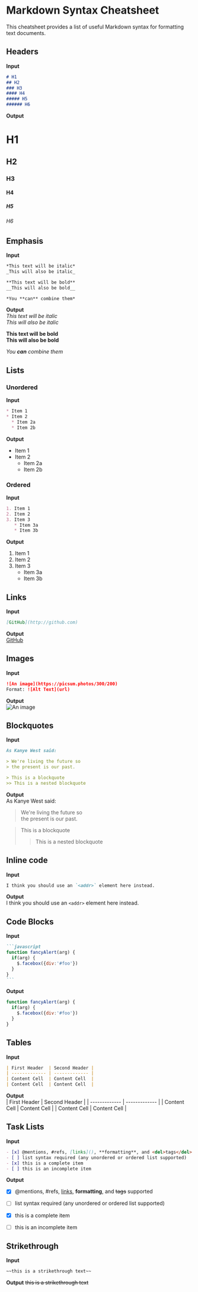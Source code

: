 # Markdown Syntax Cheatsheet

This cheatsheet provides a list of useful Markdown syntax for formatting text documents.


## Headers

**Input**  
```markdown
# H1
## H2
### H3
#### H4
##### H5
###### H6
```

**Output**  
# H1
## H2
### H3
#### H4
##### H5
###### H6


## Emphasis

**Input**  
```markdown
*This text will be italic*
_This will also be italic_

**This text will be bold**
__This will also be bold__

*You **can** combine them*
```

**Output**  
*This text will be italic*  
_This will also be italic_

**This text will be bold**  
__This will also be bold__

*You **can** combine them*


## Lists

### Unordered

**Input**
```markdown
* Item 1
* Item 2
  * Item 2a
  * Item 2b
```

**Output**  
* Item 1
* Item 2
  * Item 2a
  * Item 2b

### Ordered

**Input**  
```markdown
1. Item 1
2. Item 2
3. Item 3
   * Item 3a
   * Item 3b
```

**Output**  
1. Item 1
2. Item 2
3. Item 3
   * Item 3a
   * Item 3b


## Links

**Input**
```markdown
[GitHub](http://github.com)
```
**Output**  
[GitHub](http://github.com)


## Images

**Input**
```markdown
![An image](https://picsum.photos/300/200)
Format: ![Alt Text](url)
```

**Output**  
![An image](https://picsum.photos/300/200)


## Blockquotes

**Input**  
```markdown
As Kanye West said:

> We're living the future so
> the present is our past.

> This is a blockquote
>> This is a nested blockquote
```

**Output**  
As Kanye West said:

> We're living the future so  
> the present is our past.

> This is a blockquote
>> This is a nested blockquote


## Inline code

**Input**
```markdown
I think you should use an `<addr>` element here instead.
```

**Output**  
I think you should use an `<addr>` element here instead.


## Code Blocks

**Input**
````markdown
```javascript
function fancyAlert(arg) {
  if(arg) {
    $.facebox({div:'#foo'})
  }
}
```
`````

**Output**  
```javascript
function fancyAlert(arg) {
  if(arg) {
    $.facebox({div:'#foo'})
  }
}
```


## Tables

**Input**
```markdown
| First Header  | Second Header |
| ------------- | ------------- |
| Content Cell  | Content Cell  |
| Content Cell  | Content Cell  |
```

**Output**  
| First Header  | Second Header |
| ------------- | ------------- |
| Content Cell  | Content Cell  |
| Content Cell  | Content Cell  |


## Task Lists

**Input**
```markdown
- [x] @mentions, #refs, [links](), **formatting**, and <del>tags</del> supported
- [ ] list syntax required (any unordered or ordered list supported)
- [x] this is a complete item
- [ ] this is an incomplete item
```

**Output**  
- [x] @mentions, #refs, [links](), **formatting**, and <del>tags</del> supported
- [ ] list syntax required (any unordered or ordered list supported)
- [x] this is a complete item
- [ ] this is an incomplete item


## Strikethrough

**Input**
```markdown
~~this is a strikethrough text~~
```

**Output**
~~this is a strikethrough text~~